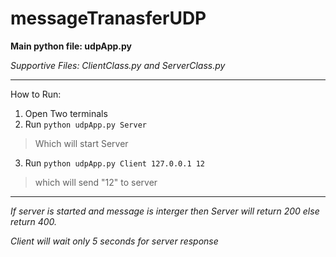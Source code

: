 # messageTranasferUDP



 **Main python file: udpApp.py**
 
 _Supportive Files: ClientClass.py and ServerClass.py_
 
--------------------------------------------------------------

How to Run:

1. Open Two terminals
2. Run ```python udpApp.py Server``` 
> Which will start Server
3. Run ```python udpApp.py Client 127.0.0.1 12``` 
> which will send "12" to server


--------------------------------------------------------------

*If server is started and message is interger then Server will return 200 else return 400.*

*Client will wait only 5 seconds for server response*

